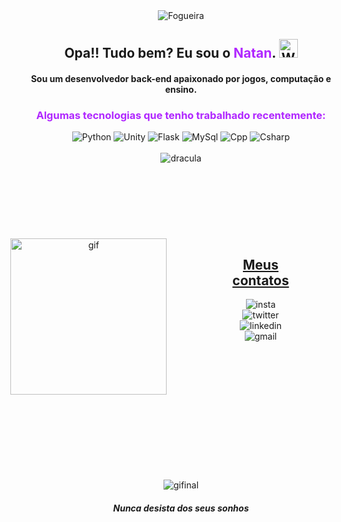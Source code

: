 <!DOCTYPE html>
<html lang="pt-br">
<head>
    <meta charset="UTF-8">
    <meta name="viewport" content="width=device-width, initial-scale=1.0">
    <title>Centralizar Conteúdo</title>
    <style>
        .centralizado {
            text-align: center;
        }
        .contatos {
            display: flex;
            align-items: left;
            justify-content: center;
            margin-top: 120px;
            margin-right: 200px;
        }
        .texto {
            text-align: center;
            margin-right: -100px;
            margin-left: 105px;
        }
        .contatos .insta{
            margin-right: 0px;
            margin-top: 10px;
        }
         .links{
            margin-right: -50px;
            margin-left: 28px;
            margin-top: 42px;
        }
        .textofinal{
            text-align: center;
        }
    </style>
</head>
<body>
    <div class="centralizado">
        <img src="https://user-images.githubusercontent.com/74038190/213866269-5d00981c-7c98-46d7-8a8e-16f462f15227.gif" alt="Fogueira">
        <h2>Opa!! Tudo bem? Eu sou o <span style="color:#B026FF;">Natan</span>. <img src="https://user-images.githubusercontent.com/74038190/214644152-52f47eb3-5e31-4f47-8758-05c9468d5596.gif" alt="Wave" width="30" height="30"></h2>
        <h4>Sou um desenvolvedor back-end apaixonado por jogos, computação e ensino.</h4>
        <h3><b><span style="color:#B026FF;">Algumas tecnologias que tenho trabalhado recentemente:</span></b></h3>
        <img src="https://img.shields.io/badge/Python-3776AB?style=for-the-badge&logo=python&logoColor=white" alt="Python">
        <img src="https://img.shields.io/badge/unity-%23000000.svg?style=for-the-badge&logo=unity&logoColor=white" alt="Unity">
        <img src="https://img.shields.io/badge/Flask-000000?style=for-the-badge&logo=flask&logoColor=white" alt="Flask">
        <img src="https://img.shields.io/badge/mysql-4479A1.svg?style=for-the-badge&logo=mysql&logoColor=white" alt="MySql">
        <img src="https://img.shields.io/badge/C%2B%2B-00599C?style=for-the-badge&logo=c%2B%2B&logoColor=white" alt="Cpp">
        <img src="https://img.shields.io/badge/C%23-239120?style=for-the-badge&logo=c-sharp&logoColor=white" alt="Csharp"> 
        <br><br>
        <img src="https://github-readme-stats.vercel.app/api?username=anuraghazra&show_icons=true&theme=dracula" alt="dracula">
        <div class="contatos">
            <img src="https://media0.giphy.com/media/zhYSVCirREeIZtONCI/giphy.gif" alt="gif" width="250" height="250">
            <div class= "texto">
                <h2><u>Meus contatos</u></h2>
                <div class="insta">
                <img src="https://img.shields.io/badge/Instagram-E4405F?style=for-the-badge&logo=instagram&logoColor=white" alt="insta">
                <img src="https://img.shields.io/badge/X-000000?style=for-the-badge&logo=x&logoColor=white
                " alt="twitter">
                <img src="https://img.shields.io/badge/LinkedIn-0077B5?style=for-the-badge&logo=linkedin&logoColor=white" alt="linkedin">
                </div>
                <img src="https://img.shields.io/badge/Gmail-D14836?style=for-the-badge&logo=gmail&logoColor=white" alt="gmail">
                </div>
            </div>
        </div>
        <br></br>
        <br></br>
        <br></br>
        <br></br>
        <div class= textofinal>
            <img src="https://user-images.githubusercontent.com/74038190/212284158-e840e285-664b-44d7-b79b-e264b5e54825.gif" alt="gifinal">
            <h4><i>Nunca desista dos seus sonhos</i><h4>
        </div>
    </div>

</body>
</html>
